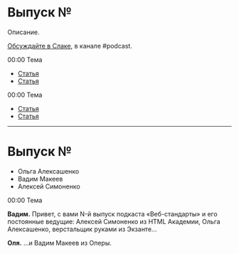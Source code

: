 # Выпуск №

Описание.

[Обсуждайте в Слаке](http://slack.web-standards.ru), в канале #​podcast.

00:00 Тема

- [Статья](ссылка)
- [Статья](ссылка)

00:00 Тема

- [Статья](ссылка)
- [Статья](ссылка)

---

# Выпуск №

- Ольга Алексашенко
- Вадим Макеев
- Алексей Симоненко

00:00 Тема

**Вадим.** Привет, с вами N-й выпуск подкаста «Веб-стандарты» и его постоянные ведущие: Алексей Симоненко из HTML Академии, Ольга Алексашенко, верстальщик руками из Экзанте…

**Оля.** …и Вадим Макеев из Оперы.

